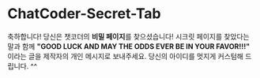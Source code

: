 # ChatCoder-Secret-Tab
축하합니다! 당신은 챗코더의 **비밀 페이지**를 찾으셨습니다! 시크릿 페이지를 찾았다는 말과 함께 **"GOOD LUCK AND MAY THE ODDS EVER BE IN YOUR FAVOR!!!"** 이라는 글을 제작자의 개인 메시지로 보내주세요. 당신의 아이디를 멋지게 커스텀해 드립니다. ^^
